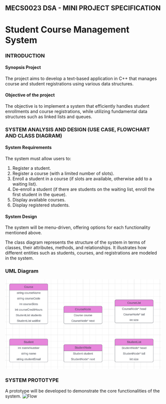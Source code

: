## MECS0023 DSA - MINI PROJECT SPECIFICATION

# Student Course Management System

### INTRODUCTION

#### Synopsis Project

The project aims to develop a text-based application in C++ that manages course and student registrations using various data structures.

#### Objective of the project

The objective is to implement a system that efficiently handles student enrollments and course registrations, while utilizing fundamental data structures such as linked lists and queues.

### SYSTEM ANALYSIS AND DESIGN (USE CASE, FLOWCHART AND CLASS DIAGRAM)

#### System Requirements

The system must allow users to:

1. Register a student.
2. Register a course (with a limited number of slots).
3. Enroll a student in a course (if slots are available, otherwise add to a waiting list).
4. De-enroll a student (if there are students on the waiting list, enroll the first student in the queue).
5. Display available courses.
6. Display registered students.

#### System Design

The system will be menu-driven, offering options for each functionality mentioned above.

The class diagram represents the structure of the system in terms of classes, their attributes, methods, and relationships. It illustrates how different entities such as students, courses, and registrations are modeled in the system.

### UML Diagram

![UMLDiagram](uml-design.png)


### SYSTEM PROTOTYPE

A prototype will be developed to demonstrate the core functionalities of the system.
![Flow](flow.gif)
